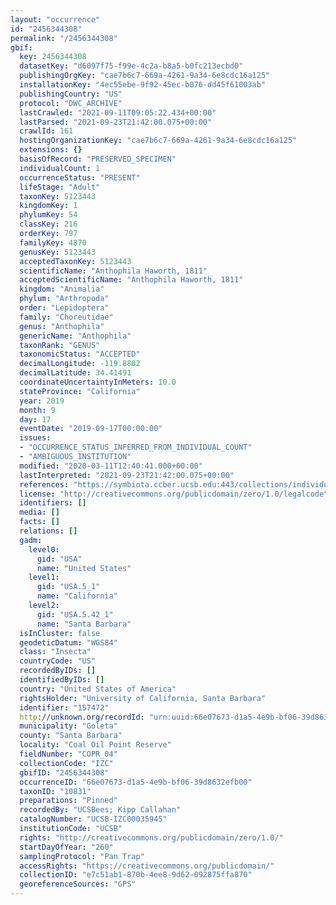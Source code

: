 ```yaml
---
layout: "occurrence"
id: "2456344308"
permalink: "/2456344308"
gbif:
  key: 2456344308
  datasetKey: "d6097f75-f99e-4c2a-b8a5-b0fc213ecbd0"
  publishingOrgKey: "cae7b6c7-669a-4261-9a34-6e8cdc16a125"
  installationKey: "4ec55ebe-9f92-45ec-b076-dd45f61003ab"
  publishingCountry: "US"
  protocol: "DWC_ARCHIVE"
  lastCrawled: "2021-09-11T09:05:22.434+00:00"
  lastParsed: "2021-09-23T21:42:00.075+00:00"
  crawlId: 161
  hostingOrganizationKey: "cae7b6c7-669a-4261-9a34-6e8cdc16a125"
  extensions: {}
  basisOfRecord: "PRESERVED_SPECIMEN"
  individualCount: 1
  occurrenceStatus: "PRESENT"
  lifeStage: "Adult"
  taxonKey: 5123443
  kingdomKey: 1
  phylumKey: 54
  classKey: 216
  orderKey: 797
  familyKey: 4870
  genusKey: 5123443
  acceptedTaxonKey: 5123443
  scientificName: "Anthophila Haworth, 1811"
  acceptedScientificName: "Anthophila Haworth, 1811"
  kingdom: "Animalia"
  phylum: "Arthropoda"
  order: "Lepidoptera"
  family: "Choreutidae"
  genus: "Anthophila"
  genericName: "Anthophila"
  taxonRank: "GENUS"
  taxonomicStatus: "ACCEPTED"
  decimalLongitude: -119.8802
  decimalLatitude: 34.41491
  coordinateUncertaintyInMeters: 10.0
  stateProvince: "California"
  year: 2019
  month: 9
  day: 17
  eventDate: "2019-09-17T00:00:00"
  issues:
  - "OCCURRENCE_STATUS_INFERRED_FROM_INDIVIDUAL_COUNT"
  - "AMBIGUOUS_INSTITUTION"
  modified: "2020-03-11T12:40:41.000+00:00"
  lastInterpreted: "2021-09-23T21:42:00.075+00:00"
  references: "https://symbiota.ccber.ucsb.edu:443/collections/individual/index.php?occid=157472"
  license: "http://creativecommons.org/publicdomain/zero/1.0/legalcode"
  identifiers: []
  media: []
  facts: []
  relations: []
  gadm:
    level0:
      gid: "USA"
      name: "United States"
    level1:
      gid: "USA.5_1"
      name: "California"
    level2:
      gid: "USA.5.42_1"
      name: "Santa Barbara"
  isInCluster: false
  geodeticDatum: "WGS84"
  class: "Insecta"
  countryCode: "US"
  recordedByIDs: []
  identifiedByIDs: []
  country: "United States of America"
  rightsHolder: "University of California, Santa Barbara"
  identifier: "157472"
  http://unknown.org/recordId: "urn:uuid:66e07673-d1a5-4e9b-bf06-39d8632efb00"
  municipality: "Goleta"
  county: "Santa Barbara"
  locality: "Coal Oil Point Reserve"
  fieldNumber: "COPR_04"
  collectionCode: "IZC"
  gbifID: "2456344308"
  occurrenceID: "66e07673-d1a5-4e9b-bf06-39d8632efb00"
  taxonID: "10831"
  preparations: "Pinned"
  recordedBy: "UCSBees; Kipp Callahan"
  catalogNumber: "UCSB-IZC00035945"
  institutionCode: "UCSB"
  rights: "http://creativecommons.org/publicdomain/zero/1.0/"
  startDayOfYear: "260"
  samplingProtocol: "Pan Trap"
  accessRights: "https://creativecommons.org/publicdomain/"
  collectionID: "e7c51ab1-870b-4ee8-9d62-092875ffa870"
  georeferenceSources: "GPS"
---
```

